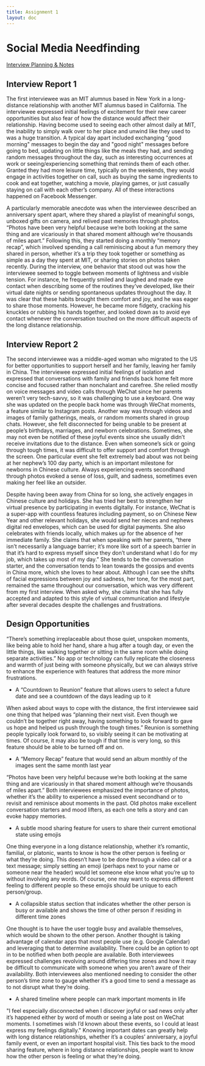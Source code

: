 ```yaml
---
title: Assignment 1
layout: doc
---
```


# Social Media Needfinding

<a href = "../a1_plan_notes">Interview Planning & Notes</a>

## Interview Report 1
The first interviewee was an MIT alumnus based in New York in a long-distance relationship with another MIT alumnus based in California. The interviewee expressed initial feelings of excitement for their new career opportunities but also fear of how the distance would affect their relationship. Having become used to seeing each other almost daily at MIT, the inability to simply walk over to her place and unwind like they used to was a huge transition. A typical day apart included exchanging "good morning" messages to begin the day and "good night" messages before going to bed, updating on little things like the meals they had, and sending random messages throughout the day, such as interesting occurrences at work or seeing/experiencing something that reminds them of each other. Granted they had more leisure time, typically on the weekends, they would engage in activities together on call, such as buying the same ingredients to cook and eat together, watching a movie, playing games, or just casually staying on call with each other’s company. All of these interactions happened on Facebook Messenger.

A particularly memorable anecdote was when the interviewee described an anniversary spent apart, where they shared a playlist of meaningful songs, unboxed gifts on camera, and relived past memories through photos. “Photos have been very helpful because we’re both looking at the same thing and are vicariously in that shared moment although we’re thousands of miles apart.” Following this, they started doing a monthly “memory recap”, which involved spending a call reminiscing about a fun memory they shared in person, whether it’s a trip they took together or something as simple as a day they spent at MIT, or sharing stories on photos taken recently. During the interview, one behavior that stood out was how the interviewee seemed to toggle between moments of lightness and visible tension. For instance, he frequently smiled and laughed and made eye contact when describing some of the routines they’ve developed, like their virtual date nights or sending spontaneous updates throughout the day. It was clear that these habits brought them comfort and joy, and he was eager to share those moments. However, he became more fidgety, cracking his knuckles or rubbing his hands together, and looked down as to avoid eye contact whenever the conversation touched on the more difficult aspects of the long distance relationship.


## Interview Report 2
The second interviewee was a middle-aged woman who migrated to the US for better opportunities to support herself and her family, leaving her family in China. The interviewee expressed initial feelings of isolation and expressed that conversations with family and friends back home felt more concise and focused rather than nonchalant and carefree. She relied mostly on voice messages and video calls through WeChat since her parents weren’t very tech-savvy, so it was challenging to use a keyboard. One way she was updated on the people back home was through WeChat moments, a feature similar to Instagram posts. Another way was through videos and images of family gatherings, meals, or random moments shared in group chats. However, she felt disconnected for being unable to be present at people’s birthdays, marriages, and newborn celebrations. Sometimes, she may not even be notified of these joyful events since she usually didn’t receive invitations due to the distance. Even when someone’s sick or going through tough times, it was difficult to offer support and comfort through the screen. One particular event she felt extremely bad about was not being at her nephew’s 100 day party, which is an important milestone for newborns in Chinese culture. Always experiencing events secondhand through photos evoked a sense of loss, guilt, and sadness, sometimes even making her feel like an outsider. 

Despite having been away from China for so long, she actively engages in Chinese culture and holidays. She has tried her best to strengthen her virtual presence by participating in events digitally. For instance, WeChat is a super-app with countless features including payment, so on Chinese New Year and other relevant holidays, she would send her nieces and nephews digital red envelopes, which can be used for digital payments. She also celebrates with friends locally, which makes up for the absence of her immediate family. She claims that when speaking with her parents, “there isn’t necessarily a language barrier; it’s more like sort of a speech barrier in that it’s hard to express myself since they don’t understand what I do for my job, which takes up most of my day.” She tends to be the conversation starter, and the conversation tends to lean towards the gossips and events in China more, which she loves to hear about. Although I can see the shifts of facial expressions between joy and sadness, her tone, for the most part, remained the same throughout our conversation, which was very different from my first interview. When asked why, she claims that she has fully accepted and adapted to this style of virtual communication and lifestyle after several decades despite the challenges and frustrations.

## Design Opportunities
“There’s something irreplaceable about those quiet, unspoken moments, like being able to hold her hand, share a hug after a tough day, or even the little things, like walking together or sitting in the same room while doing separate activities.” No app or technology can fully replicate the closeness and warmth of just being with someone physically, but we can always strive to enhance the experience with features that address the more minor frustrations.

- A “Countdown to Reunion” feature that allows users to select a future date and see a countdown of the days leading up to it

When asked about ways to cope with the distance, the first interviewee said one thing that helped was “planning their next visit. Even though we couldn’t be together right away, having something to look forward to gave us hope and helped us push through the tough times.” Reunion is something people typically look forward to, so visibly seeing it can be motivating at times. Of course, it may also be tough if that time is very long, so this feature should be able to be turned off and on.

- A “Memory Recap” feature that would send an album monthly of the images sent the same month last year

“Photos have been very helpful because we’re both looking at the same thing and are vicariously in that shared moment although we’re thousands of miles apart.” Both interviewees emphasized the importance of photos, whether it’s the ability to experience a missed event secondhand or to revisit and reminisce about moments in the past. Old photos make excellent conversation starters and mood lifters, as each one tells a story and can evoke happy memories.

- A subtle mood sharing feature for users to share their current emotional state using emojis

One thing everyone in a long distance relationship, whether it’s romantic, familial, or platonic, wants to know is how the other person is feeling or what they’re doing. This doesn’t have to be done through a video call or a text message; simply setting an emoji (perhaps next to your name or someone near the header) would let someone else know what you’re up to without involving any words. Of course, one may want to express different feeling to different people so these emojis should be unique to each person/group.

- A collapsible status section that indicates whether the other person is busy or available and shows the time of other person if residing in different time zones

One thought is to have the user toggle busy and available themselves, which would be shown to the other person. Another thought is taking advantage of calendar apps that most people use (e.g. Google Calendar) and leveraging that to determine availability. There could be an option to opt in to be notified when both people are available. Both interviewees expressed challenges revolving around differing time zones and how it may be difficult to communicate with someone when you aren’t aware of their availability. Both interviewees also mentioned needing to consider the other person’s time zone to gauge whether it’s a good time to send a message as to not disrupt what they’re doing.

- A shared timeline where people can mark important moments in life

"I feel especially disconnected when I discover joyful or sad news only after it’s happened either by word of mouth or seeing a late post on WeChat moments. I sometimes wish I’d known about these events, so I could at least express my feelings digitally." Knowing important dates can greatly help with long distance relationships, whether it’s a couples’ anniversary, a joyful family event, or even an important hospital visit. This ties back to the mood sharing feature, where in long distance relationships, people want to know how the other person is feeling or what they’re doing.
